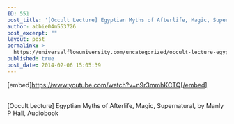 ```yaml
---
ID: 551
post_title: '[Occult Lecture] Egyptian Myths of Afterlife, Magic, Supernatural, by Manly P Hall,'
author: abbie04m553726
post_excerpt: ""
layout: post
permalink: >
  https://universalflowuniversity.com/uncategorized/occult-lecture-egyptian-myths-of-afterlife-magic-supernatural-by-manly-p-hall/
published: true
post_date: 2014-02-06 15:05:39
---
```

[embed]https://www.youtube.com/watch?v=n9r3mmhKCTQ[/embed]</br></br>
<p>[Occult Lecture] Egyptian Myths of Afterlife, Magic, Supernatural, by Manly P Hall, Audiobook </p>